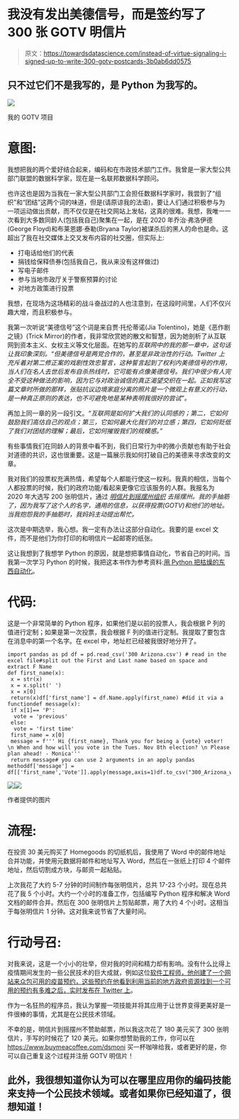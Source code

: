 # 我没有发出美德信号，而是签约写了 300 张 GOTV 明信片

> 原文：<https://towardsdatascience.com/instead-of-virtue-signaling-i-signed-up-to-write-300-gotv-postcards-3b0ab6dd0575>

## 只不过它们不是我写的，是 Python 为我写的。

![](img/b7c05b6aec4ccf56b4d236f1a37d6dd5.png)

我的 GOTV 项目

# 意图:

我想把我的两个爱好结合起来，编码和在市政技术部门工作。我曾是一家大型公共部门联盟的数据科学家，现在是一名联邦数据科学顾问。

也许这也是因为当我在一家大型公共部门工会担任数据科学家时，我尝到了“组织”和“团结”这两个词的味道，但是(请原谅我的法语)，要让人们通过积极参与为一项运动做出贡献，而不仅仅是在社交网站上发帖，这真的很难。我想，我唯一一次看到大多数同龄人(包括我自己)聚集在一起，是在 2020 年乔治·弗洛伊德(George Floyd)和布莱恩娜·泰勒(Bryana Taylor)被谋杀后的黑人的命也是命。这超出了我在社交媒体上交叉发布内容的社交圈，但实际上:

*   打电话给他们的代表
*   捐钱给保释债券(包括我自己，我从来没有这样做过)
*   写电子邮件
*   参与当地市政厅关于警察预算的讨论
*   对地方政策进行投票

我想，在现场为这场精彩的战斗奋战过的人也注意到，在这段时间里，人们不仅兴趣大增，而且积极参与。

我第一次听说“美德信号”这个词是来自贾·托伦蒂诺(Jia Tolentino)，她是《恶作剧之镜》(Trick Mirror)的作者，我非常欣赏她的散文和智慧，因为她剖析了从互联网到资本主义、女权主义等文化层面。在她写的*互联网中的我的那一章中，这句话让我印象深刻。“但美德信号是两党合作的，甚至是非政治性的行动。Twitter 上充斥着对第二修正案的戏剧性效忠誓言，这种誓言起到了权利内美德信号的作用，当人们在名人去世后发布自杀热线时，它可能有点像美德信号。我们中很少有人完全不受这种做法的影响，因为它与对政治诚信的真正渴望交织在一起。正如我写这篇文章时所做的那样，张贴抗议边境家庭分离的照片是一个微观上有意义的行动，是一种真正原则的表达，也不可避免地是某种表明我很好的尝试”。*

再加上同一章的另一段引文。*“互联网是如何扩大我们的认同感的；第二，它如何鼓励我们高估自己的观点；第三，它如何最大化我们的对立感；第四，它如何贬低了我们对团结的理解；最后，它如何摧毁我们的规模感。”*

有些事情我们在同龄人的背景中看不到，我们日常行为中的微小贡献也有助于社会对道德的共识，这也很重要。这是一篇展示我如何打破自己的美德来寻求改变的文章。

我对我们的投票权充满热情，希望每个人都能行使这一权利。我真的相信，当每个人都投票的时候，我们的政府功能/看起来更像它应该服务的人群。我报名为 2020 年大选写 200 张明信片，通过 [*明信片到摇摆州组织*](https://www.turnoutpac.org/postcards/) *去摇摆州。我的手抽筋了，因为我写了这个人的名字，通用的信息，以获得投票(GOTV)和他们的地址。当我抱怨我的手抽筋时，我妈妈主动提出帮忙。*

这次是中期选举，我心想。我一定有办法让这部分自动化。我要的是 excel 文件，而不是他们为你打印的和明信片一起邮寄的纸张。

这让我想到了我想学 Python 的原因，就是想把事情自动化，节省自己的时间。当我第一次学习 Python 的时候，我把这本书作为参考资料:[用 Python 把枯燥的东西自动化](https://www.amazon.com/Automate-Boring-Stuff-Python-2nd/dp/1593279922)。

# 代码:

这是一个非常简单的 Python 程序，如果他们是以前的投票人，我会根据 P 列的值进行定制；如果是第一次投票，我会根据 F 列的值进行定制。我提取了要包含在消息中的第一个名字。在 excel 中，地址栏已经被我很好地分开了。

```
import pandas as pd df = pd.read_csv('300 Arizona.csv') # read in the excel file#split out the First and Last name based on space and extract F Name
def first_name(x):
 x = str(x)
 x = x.split(' ')
 x = x[0]
 return(x)df['first_name'] = df.Name.apply(first_name) #did it via a functiondef message(x):
 if x[1]== 'P':
  vote = 'previous'
 else:
  vote = 'first time'
 first_name = x[0]
 message = f''' Hi {first_name}, Thank you for being a {vote} voter! \n When and how will you vote in the Tues. Nov 8th election? \n Please plan ahead! - Monica'''
 return message# you can use 2 arguments in an apply pandas methoddf['message'] = df[['first_name','Vote']].apply(message,axis=1)df.to_csv("300_Arizona_wmessage.csv",index=False)
```

![](img/51e30ab74879239277044015b4b2586a.png)![](img/8c03eabe1491bb2d93a14fe633ca7883.png)

作者提供的图片

# 流程:

在投资 30 美元购买了 Homegoods 的切纸机后，我使用了 Word 中的邮件地址合并功能，并使用元数据将邮件和地址写入 Word，然后在一张纸上打印 4 个邮件地址，然后切割成方块，与邮资一起粘贴。

上次我花了大约 5-7 分钟的时间制作每张明信片，总共 17-23 个小时。现在总共花了我 5 个小时。大约一个小时的准备工作，包括编写 Python 程序和解决 Word 文档的邮件合并。然后在 300 张明信片上剪贴邮票，用了大约 4 个小时。这相当于每张明信片 1 分钟。这对我来说节省了大量时间。

# 行动号召:

对我来说，这是一个小小的壮举，但对我的时间和精力却有影响。没有什么比得上疫情期间发生的一些公民技术的巨大成就，例如这位[软件工程师，他创建了一个网站来众包可用的疫苗预约，这些预约在他看到利用当前的地方政府资源找到一个可用的预约有多难之后，实时发布在 Twitter 上](https://www.nytimes.com/2021/02/09/nyregion/vaccine-website-appointment-nyc.html)。

作为一名狂热的程序员，我认为掌握一项技能并将其应用于让世界变得更美好是一件很棒的事情，尤其是在公民技术领域。

不幸的是，明信片到摇摆州不赞助邮票，所以我这次花了 180 美元买了 300 张明信片，手写的时候花了 120 美元。如果你想赞助我的工作，你可以在 https://www.buymeacoffee.com/dsmoni 买一杯咖啡给我，或者更好的是，你可以自己重复这个过程并注册 GOTV 明信片！

## **此外，我很想知道你认为可以在哪里应用你的编码技能来支持一个公民技术领域。或者如果你已经知道了，很想知道！**